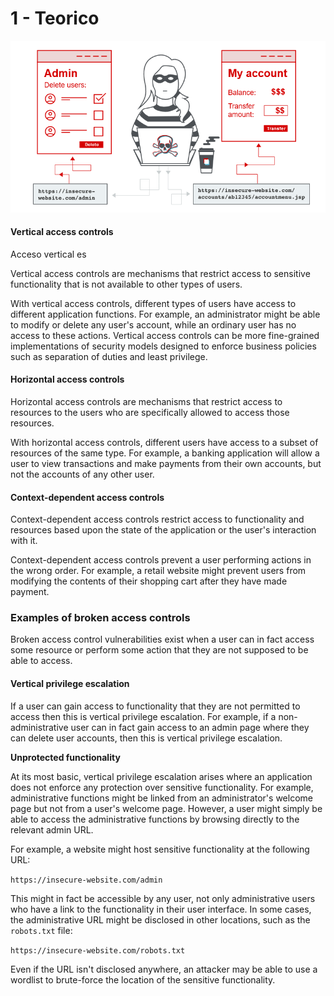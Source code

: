 # 1 - Teorico

![](../../.gitbook/assets/imagen%20%28722%29.png)

#### Vertical access controls <a id="vertical-access-controls"></a>

 Acceso vertical es



Vertical access controls are mechanisms that restrict access to sensitive functionality that is not available to other types of users.

 With vertical access controls, different types of users have access to different application functions. For example, an administrator might be able to modify or delete any user's account, while an ordinary user has no access to these actions. Vertical access controls can be more fine-grained implementations of security models designed to enforce business policies such as separation of duties and least privilege.

#### Horizontal access controls <a id="horizontal-access-controls"></a>

 Horizontal access controls are mechanisms that restrict access to resources to the users who are specifically allowed to access those resources.

 With horizontal access controls, different users have access to a subset of resources of the same type. For example, a banking application will allow a user to view transactions and make payments from their own accounts, but not the accounts of any other user.

#### Context-dependent access controls <a id="context-dependent-access-controls"></a>

 Context-dependent access controls restrict access to functionality and resources based upon the state of the application or the user's interaction with it.

 Context-dependent access controls prevent a user performing actions in the wrong order. For example, a retail website might prevent users from modifying the contents of their shopping cart after they have made payment.

### Examples of broken access controls <a id="examples-of-broken-access-controls"></a>

 Broken access control vulnerabilities exist when a user can in fact access some resource or perform some action that they are not supposed to be able to access.

#### Vertical privilege escalation <a id="vertical-privilege-escalation"></a>

 If a user can gain access to functionality that they are not permitted to access then this is vertical privilege escalation. For example, if a non-administrative user can in fact gain access to an admin page where they can delete user accounts, then this is vertical privilege escalation.

**Unprotected functionality**

 At its most basic, vertical privilege escalation arises where an application does not enforce any protection over sensitive functionality. For example, administrative functions might be linked from an administrator's welcome page but not from a user's welcome page. However, a user might simply be able to access the administrative functions by browsing directly to the relevant admin URL.

 For example, a website might host sensitive functionality at the following URL:

 `https://insecure-website.com/admin`

 This might in fact be accessible by any user, not only administrative users who have a link to the functionality in their user interface. In some cases, the administrative URL might be disclosed in other locations, such as the `robots.txt` file:

 `https://insecure-website.com/robots.txt`

 Even if the URL isn't disclosed anywhere, an attacker may be able to use a wordlist to brute-force the location of the sensitive functionality.

